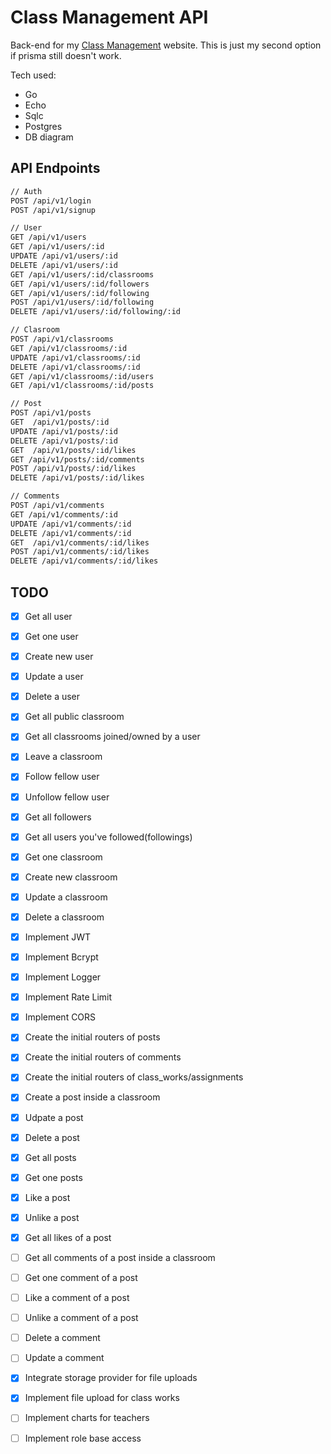 # Class Management API

Back-end for my [Class Management](https://class-management.vercel.app)  website. This is just my second option if prisma still doesn't work.

Tech used:
- Go
- Echo
- Sqlc
- Postgres
- DB diagram

## API Endpoints

```diff
// Auth
POST /api/v1/login
POST /api/v1/signup

// User
GET /api/v1/users
GET /api/v1/users/:id
UPDATE /api/v1/users/:id
DELETE /api/v1/users/:id
GET /api/v1/users/:id/classrooms
GET /api/v1/users/:id/followers
GET /api/v1/users/:id/following
POST /api/v1/users/:id/following
DELETE /api/v1/users/:id/following/:id

// Clasroom
POST /api/v1/classrooms
GET /api/v1/classrooms/:id
UPDATE /api/v1/classrooms/:id
DELETE /api/v1/classrooms/:id
GET /api/v1/classrooms/:id/users
GET /api/v1/classrooms/:id/posts

// Post
POST /api/v1/posts
GET  /api/v1/posts/:id
UPDATE /api/v1/posts/:id
DELETE /api/v1/posts/:id
GET  /api/v1/posts/:id/likes
GET /api/v1/posts/:id/comments
POST /api/v1/posts/:id/likes
DELETE /api/v1/posts/:id/likes

// Comments
POST /api/v1/comments
GET /api/v1/comments/:id
UPDATE /api/v1/comments/:id
DELETE /api/v1/comments/:id
GET  /api/v1/comments/:id/likes
POST /api/v1/comments/:id/likes
DELETE /api/v1/comments/:id/likes
```

## TODO
- [x] Get all user
- [x] Get one user
- [x] Create new user
- [x] Update a user
- [x] Delete a user
- [x] Get all public classroom
- [x] Get all classrooms joined/owned by a user
- [x] Leave a classroom
- [x] Follow fellow user
- [x] Unfollow fellow user
- [x] Get all followers
- [x] Get all users you've followed(followings)
- [x] Get one classroom
- [x] Create new classroom
- [x] Update a classroom
- [x] Delete a classroom
- [x] Implement JWT
- [x] Implement Bcrypt
- [x] Implement Logger
- [x] Implement Rate Limit
- [x] Implement CORS
- [x] Create the initial routers of posts
- [x] Create the initial routers of comments
- [x] Create the initial routers of class_works/assignments
- [x] Create a post inside a classroom
- [x] Udpate a post
- [x] Delete a post
- [x] Get all posts
- [x] Get one posts
- [x] Like a post
- [x] Unlike a post
- [x] Get all likes of a post
- [ ] Get all comments of a post inside a classroom
- [ ] Get one comment of a post
- [ ] Like a comment of a post
- [ ] Unlike a comment of a post
- [ ] Delete a comment
- [ ] Update a comment
- [x] Integrate storage provider for file uploads 
- [x] Implement file upload for class works
- [ ] Implement charts for teachers
- [ ] Implement role base access

